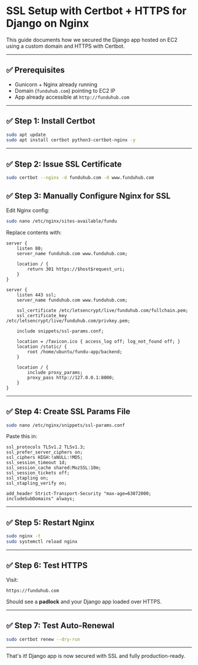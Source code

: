# SSL Setup with Certbot + HTTPS for Django on Nginx

This guide documents how we secured the Django app hosted on EC2 using a custom domain and HTTPS with Certbot.

---

## ✅ Prerequisites

- Gunicorn + Nginx already running
- Domain (`funduhub.com`) pointing to EC2 IP
- App already accessible at `http://funduhub.com`

---

## ✅ Step 1: Install Certbot

```bash
sudo apt update
sudo apt install certbot python3-certbot-nginx -y
```

---

## ✅ Step 2: Issue SSL Certificate

```bash
sudo certbot --nginx -d funduhub.com -d www.funduhub.com
```

## ✅ Step 3: Manually Configure Nginx for SSL

Edit Nginx config:

```bash
sudo nano /etc/nginx/sites-available/fundu
```

Replace contents with:

```nginx
server {
    listen 80;
    server_name funduhub.com www.funduhub.com;

    location / {
        return 301 https://$host$request_uri;
    }
}

server {
    listen 443 ssl;
    server_name funduhub.com www.funduhub.com;

    ssl_certificate /etc/letsencrypt/live/funduhub.com/fullchain.pem;
    ssl_certificate_key /etc/letsencrypt/live/funduhub.com/privkey.pem;

    include snippets/ssl-params.conf;

    location = /favicon.ico { access_log off; log_not_found off; }
    location /static/ {
        root /home/ubuntu/fundu-app/backend;
    }

    location / {
        include proxy_params;
        proxy_pass http://127.0.0.1:8000;
    }
}
```

---

## ✅ Step 4: Create SSL Params File

```bash
sudo nano /etc/nginx/snippets/ssl-params.conf
```

Paste this in:

```nginx
ssl_protocols TLSv1.2 TLSv1.3;
ssl_prefer_server_ciphers on;
ssl_ciphers HIGH:!aNULL:!MD5;
ssl_session_timeout 1d;
ssl_session_cache shared:MozSSL:10m;
ssl_session_tickets off;
ssl_stapling on;
ssl_stapling_verify on;

add_header Strict-Transport-Security "max-age=63072000; includeSubDomains" always;
```

---

## ✅ Step 5: Restart Nginx

```bash
sudo nginx -t
sudo systemctl reload nginx
```

---

## ✅ Step 6: Test HTTPS

Visit:

```
https://funduhub.com
```

Should see a **padlock** and your Django app loaded over HTTPS.

---

## ✅ Step 7: Test Auto-Renewal

```bash
sudo certbot renew --dry-run
```

---

That's it! Django app is now secured with SSL and fully production-ready.
